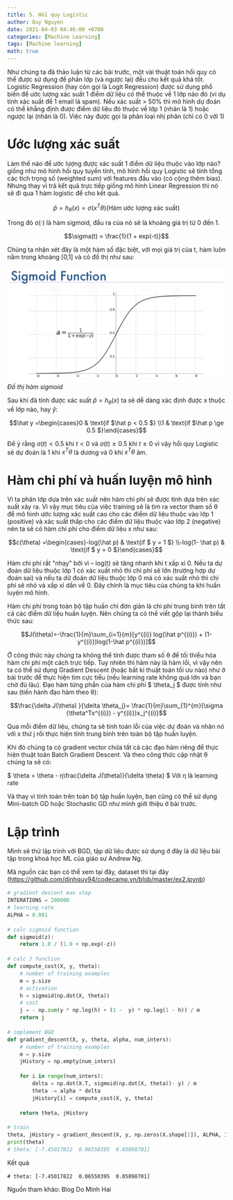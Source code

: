 ```yaml
---
title: 5. Hồi quy Logistic
author: Quy Nguyen
date: 2021-04-03 04:46:00 +0700
categories: [Machine Learning]
tags: [Machine learning]
math: true
---
```


Như chúng ta đã thảo luận từ các bài trước, một vài thuật toán hồi quy có thể được sử dụng để phân lớp (và ngược lại) đều cho kết quả khá tốt. Logistic Regression (hay còn gọi là Logit Regression) được sử dụng phổ biến để ước lượng xác suất 1 điểm dữ liệu có thể thuộc về 1 lớp nào đó (ví dụ tính xác suất để 1 email là spam). Nếu xác suất > 50% thì mô hình dự đoán có thể khẳng định được điểm dữ liệu đó thuộc về lớp 1 (nhãn là 1) hoặc ngược lại (nhãn là 0). Việc này được gọi là phân loại nhị phân (chỉ có 0 với 1)

# Ước lượng xác suất

Làm thế nào để ước lượng được xác suất 1 điểm dữ liệu thuộc vào lớp nào? giống như mô hình hồi quy tuyến tính, mô hình hồi quy Logistic sẽ tính tổng các tích trọng số (weighted sum) với features đầu vào (có cộng thêm bias). Nhưng thay vì trả kết quả trực tiếp giống mô hình Linear Regression thì nó sẽ đi qua 1 hàm logistic để cho kết quả.

$$ \hat p = h_θ(x) = σ(x^Tθ)  (\text{Hàm ước lượng xác suất})$$

Trong đó σ(·) là hàm sigmoid, đầu ra của nó sẽ là khoảng giá trị từ 0 đến 1.

$$\sigma(t) = \frac{1}{1 + exp(-t)}$$

Chúng ta nhận xét đây là một hàm số đặc biệt, với mọi giá trị của t, hàm luôn nằm trong khoảng [0,1] và có đồ thị như sau:

![Đồ thị hàm sigmoid](/assets/img/blog/1_a04iKNbchayCAJ7-0QlesA.png)
_Đồ thị hàm sigmoid_

Sau khi đã tính được xác suất $\hat p = h_\theta(x)$ ta sẽ dễ dàng xác định được x thuộc về lớp nào, hay  $\hat y$:

$$\hat y =\begin{cases}0 & \text{if $\hat p  < 0.5 $} \\1 & \text{if $\hat p \ge 0.5 $}\end{cases}$$

Để ý rằng $σ(t) < 0.5$ khi $t<0$ và $σ(t) \ge 0.5$ khi $t \ge 0$ vì vậy hồi quy Logistic sẽ dự đoán là 1 khi $x^T \theta$ là dương và 0 khi $x^T \theta$ âm.

# Hàm chi phí và huấn luyện mô hình

Vì ta phân lớp dựa trên xác suất nên hàm chi phí sẽ được tính dựa trên xác suất xảy ra. Vì vậy mục tiêu của việc training sẽ là tìm ra vector tham số θ để mô hình ước lượng xác suất cao cho các điểm dữ liệu thuộc vào lớp 1 (positive) và xác suất thấp cho các điểm dữ liệu thuộc vào lớp 2 (negative) nên ta sẽ có hàm chi phí cho điểm dữ liệu x như sau:

$$c(\theta) =\begin{cases}-log(\hat p) & \text{if $ y = 1 $} \\-log(1- \hat p) & \text{if $ y = 0 $}\end{cases}$$

Hàm chi phí rất "nhạy" bởi vì – log(t) sẽ tăng nhanh khi t xấp xỉ 0. Nếu ta dự đoán dữ liệu thuộc lớp 1 có xác xuất nhỏ thì chi phí sẽ lớn (trường hợp dự đoán sai) và nếu ta dữ đoán dữ liệu thuộc lớp 0 mà có xác suất nhỏ thì chi phí sẽ nhỏ và xấp xỉ dần về 0. Đây chính là mục tiêu của chúng ta khi huấn luyện mô hình.

Hàm chi phí trong toàn bộ tập huấn chỉ đơn giản là chi phí trung bình trên tất cả các điểm dữ liệu huấn luyện. Nên chúng ta có thể viết gộp lại thành biểu thức sau:

$$J(\theta)=-\frac{1}{m}\sum_{i=1}{m}[y^{(i)} log(\hat p^{(i)}) + (1-y^{(i)})log(1-\hat p^{(i)})]$$

Ở công thức này chúng ta không thể tính được tham số θ để tối thiểu hóa hàm chi phí một cách trực tiếp. Tuy nhiên thì hàm này là hàm lồi, vì vậy nên ta có thể sử dụng Gradient Descent  (hoặc bất kì thuật toán tối ưu nào) như ở bài trước để thực hiện tìm cực tiểu (nếu learning rate không quá lớn và bạn chờ đủ lâu). Đạo hàm từng phần của hàm chi phí $ \theta_j $ được tính như sau (tiến hành đạo hàm theo θ):

$$\frac{\delta J(\theta) }{\delta \theta_j}= \frac{1}{m}\sum_{1}^{m}(\sigma (\theta^Tx^{(i)}) - y^{(i)})x_j^{(i)}$$

Qua mỗi điểm dữ liệu, chúng ta sẽ tính toán lỗi của việc dự đoán và nhân nó với x thứ j rồi thực hiện tính trung bình trên toàn bộ tập huấn luyện.

Khi đó chúng ta có  gradient vector chứa tất cả các đạo hàm riêng để thực hiện thuật toán Batch Gradient Descent. Và theo công thức cập nhật θ  chúng ta sẽ có:

$ \theta = \theta - η\frac{\delta J(\theta)}{\delta \theta} $ Với η là learning rate

Và thay vì tính toán trên toàn bộ tập huấn luyện, bạn cũng có thể sử dụng Mini-batch GD hoặc Stochastic GD như mình giới thiệu ở bài trước.

# Lập trình
Mình sẽ thử lập trình với BGD, tập dữ liệu được sử dụng ở đây là dữ liệu bài tập trong khoá học ML của giáo sư Andrew Ng.

Mã nguồn các bạn có thể xem tại đây, dataset thì tại đây (https://github.com/dinhquy94/codecamp.vn/blob/master/ex2.ipynb)

```python
# gradient descent max step
INTERATIONS = 200000
# learning rate
ALPHA = 0.001

# calc sigmoid function
def sigmoid(z):
    return 1.0 / (1.0 + np.exp(-z))

# calc J function
def compute_cost(X, y, theta):
    # number of training examples
    m = y.size
    # activation
    h = sigmoid(np.dot(X, theta))
    # cost
    j = - np.sum(y * np.log(h) + (1 -  y) * np.log(1 - h)) / m
    return j

# implement BGD
def gradient_descent(X, y, theta, alpha, num_inters):
    # number of training examples
    m = y.size
    jHistory = np.empty(num_inters)

    for i in range(num_inters):
        delta = np.dot(X.T, sigmoid(np.dot(X, theta))- y) / m
        theta -= alpha * delta
        jHistory[i] = compute_cost(X, y, theta)

    return theta, jHistory

# train
theta, jHistory = gradient_descent(X, y, np.zeros(X.shape[1]), ALPHA, INTERATIONS)
print(theta)
# theta: [-7.45017822  0.06550395  0.05898701]
```
Kết quả
```
# theta: [-7.45017822  0.06550395  0.05898701]
```

Nguồn tham khảo: Blog Do Minh Hai


